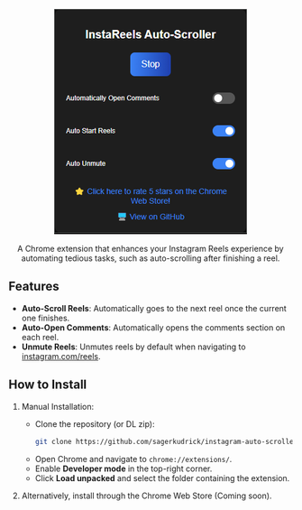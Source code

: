 <p align="center">
  <img src="https://github.com/sagerkudrick/Instagram-Auto-Scroller/blob/main/imgs/program.png" alt="Sublime's custom image"/>
</p>

<p align="center">
A Chrome extension that enhances your Instagram Reels experience by automating tedious tasks, such as auto-scrolling after finishing a reel.
</p>

## Features
- **Auto-Scroll Reels**: Automatically goes to the next reel once the current one finishes.
- **Auto-Open Comments**: Automatically opens the comments section on each reel.
- **Unmute Reels**: Unmutes reels by default when navigating to [instagram.com/reels](https://instagram.com/reels).

## How to Install
1. Manual Installation:
   - Clone the repository (or DL zip):
     ```bash
     git clone https://github.com/sagerkudrick/instagram-auto-scroller.git
     ```
   - Open Chrome and navigate to `chrome://extensions/`.
   - Enable **Developer mode** in the top-right corner.
   - Click **Load unpacked** and select the folder containing the extension.

2. Alternatively, install through the Chrome Web Store (Coming soon).
